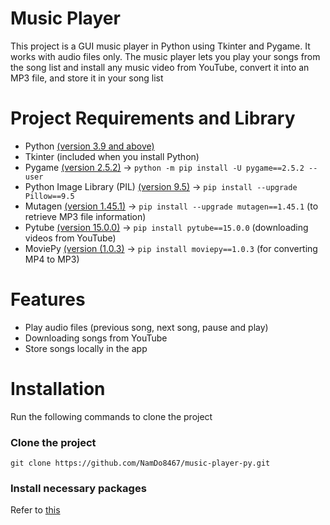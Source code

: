 # Music Player
This project is a GUI music player in Python using Tkinter and Pygame. It works with audio files only. The music player lets you play your songs from the song list and install any music video from YouTube, convert it into an MP3 file, and store it in your song list
# Project Requirements and Library
- Python [(version 3.9 and above)](https://www.python.org/downloads/)
- Tkinter (included when you install Python)
- Pygame [(version 2.5.2)](https://www.pygame.org/news/2023/9/pygame-2-5-2-yet-another-bug-fix-release) -> `python -m pip install -U pygame==2.5.2 --user`
- Python Image Library (PIL) [(version 9.5)](https://pillow.readthedocs.io/en/stable/installation.html#basic-installation) -> `pip install --upgrade Pillow==9.5`
- Mutagen [(version 1.45.1)](https://mutagen.readthedocs.io/en/latest/changelog.html#release-1-45-1) -> `pip install --upgrade mutagen==1.45.1` (to retrieve MP3 file information)
- Pytube [(version 15.0.0)]([https://github.com/pytube/pytube](https://pytube.io/en/latest/user/install.html)https://pytube.io/en/latest/user/install.html) -> `pip install pytube==15.0.0` (downloading videos from YouTube)
- MoviePy [(version (1.0.3)](https://zulko.github.io/moviepy/install.html) -> `pip install moviepy==1.0.3` (for converting MP4 to MP3)
# Features
- Play audio files (previous song, next song, pause and play)
- Downloading songs from YouTube
- Store songs locally in the app
# Installation
Run the following commands to clone the project
### Clone the project
```
git clone https://github.com/NamDo8467/music-player-py.git
```
### Install necessary packages
Refer to [this](#project-requirement-and-library)
